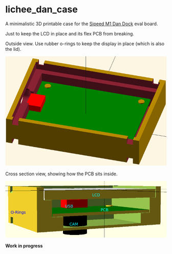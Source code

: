 # lichee_dan_case
A minimalistic 3D printable case for the [Sipeed M1 Dan Dock](http://dan.lichee.pro/) eval board.

Just to keep the LCD in place and its flex PCB from breaking.

Outside view. Use rubber o-rings to keep the display in place (which is also the lid).

![pic1](pic1.png)

Cross section view, showing how the PCB sits inside.

![pic2](pic2.png)

__Work in progress__
